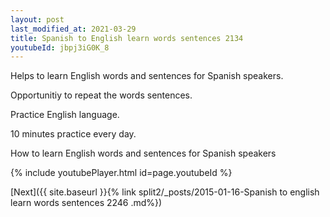```yaml
---
layout: post
last_modified_at: 2021-03-29
title: Spanish to English learn words sentences 2134 
youtubeId: jbpj3iG0K_8
---
```

 
 
Helps to learn English words and sentences for Spanish speakers.

Opportunitiy to repeat the words sentences. 

Practice English language. 
 
10 minutes practice every day. 
 
How to learn English words and sentences for Spanish speakers 
 
{% include youtubePlayer.html id=page.youtubeId %}
 
 
[Next]({{ site.baseurl }}{% link  split2/_posts/2015-01-16-Spanish to english learn words sentences 2246 .md%})
 
